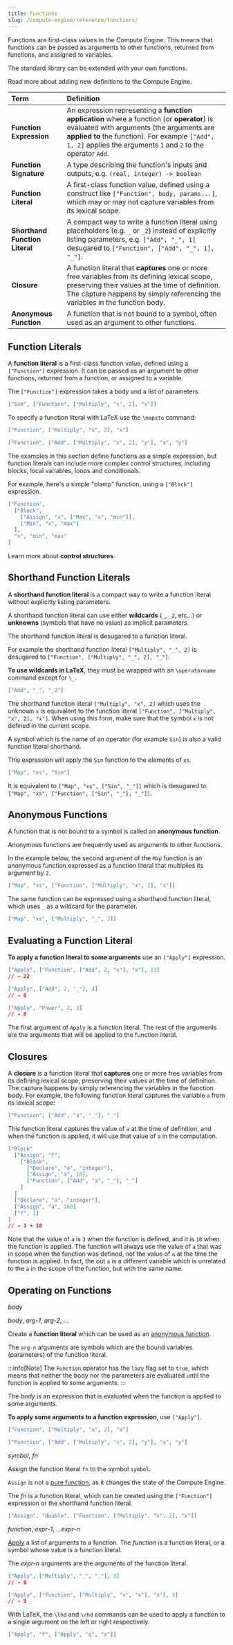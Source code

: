 ```yaml
---
title: Functions
slug: /compute-engine/reference/functions/
---
```


<Intro>
Functions are first-class values in the Compute Engine. This means that
functions can be passed as arguments to other functions, returned from
functions, and assigned to variables.
</Intro>

The standard library can be extended with your own functions.

<ReadMore path="/compute-engine/guides/augmenting/" >
Read more about adding new definitions to the Compute Engine.
</ReadMore>



<div className="symbols-table" style={{"--first-col-width":"23ch"}}>


| **Term**                    | **Definition** |
| :-----------------------------| :----------------|
| **Function Expression**     | An expression representing a **function application** where a function (or **operator**) is evaluated with arguments (the arguments are **applied to** the function). For example `["Add", 1, 2]` applies the arguments `1` and `2` to the operator `Add`.|
| **Function Signature**      | A type describing the function's inputs and outputs, e.g. `(real, integer) -> boolean` |
| **Function Literal**        | A first-class function value, defined using a construct like `["Function", body, params...]`, which may or may not capture variables from its lexical scope. |
| **Shorthand Function Literal** | A compact way to write a function literal using placeholders (e.g. `_` or `_2`) instead of explicitly listing parameters, e.g. `["Add", "_", 1]` desugared to `["Function", ["Add", "_", 1], "_"]`. |
| **Closure**                 | A function literal that **captures** one or more free variables from its defining lexical scope, preserving their values at the time of definition. The capture happens by simply referencing the variables in the function body. |
| **Anonymous Function**      | A function that is not bound to a symbol, often used as an argument to other functions. |

</div>



## Function Literals

A **function literal** is a first-class function value, defined using a
`["Function"]` expression. It can be passed as an argument to other functions, 
returned from a function, or assigned to a variable.

The `["Function"]` expression takes a body and a list of parameters.

```json example
["Sum", ["Function", ["Multiply", "x", 2], "x"]]
```

To specify a function literal with LaTeX use the `\mapsto` command:

<Latex value="x \mapsto 2x"/>

```json example
["Function", ["Multiply", "x", 2], "x"]
```

<Latex value=" (x, y) \mapsto 2x + y"/>

```json example
["Function", ["Add", ["Multiply", "x", 2], "y"], "x", "y"]
```

The examples in this section define functions as a simple expression, but 
function literals can include more complex control structures, including blocks,
local variables, loops and conditionals. 

For example, here's a simple "clamp" function, using a `["Block"]` expression.

```json example
["Function",
  ["Block",
    ["Assign", "x", ["Max", "x", "min"]],
    ["Min", "x", "max"]
  ],
  "x", "min", "max"
]
```

<ReadMore path="/compute-engine/reference/control-structures/" >Learn more about **control structures**. </ReadMore>

## Shorthand Function Literals

A **shorthand function literal** is a compact way to write a function literal 
without explicitly listing parameters.

A shorthand function literal can use either **wildcards** (`_`, `_2`, etc...) or 
**unknowns** (symbols that have no value) as implicit parameters.

The shorthand function literal is desugared to a function literal.

For example the shorthand function literal `["Multiply", "_", 2]` is desugared 
to `["Function", ["Multiply", "_", 2], "_"]`.

**To use wildcards in LaTeX**, they must be wrapped with an `\operatorname` command except for `\_`.

<Latex flow="column" value="\_ + \operatorname{\_2}"/>

```json example
["Add", "_", "_2"]
```


The shorthand function literal `["Multiply", "x", 2]` which uses the unknown `x`
is equivalent to the function literal `["Function", ["Multiply", "x", 2], "x"]`.
When using this form, make sure that the symbol `x` is not defined in the current scope.




A symbol which is the name of an operator (for example `Sin`) is also a valid
function literal  shorthand.

This expression will apply the `Sin` function to the elements of `xs`.

```json example
["Map", "xs", "Sin"]
```

It is equivalent to `["Map", "xs", ["Sin", "_"]]` which is desugared to 
`["Map", "xs", ["Function", ["Sin", "_"], "_"]]`.



## Anonymous Functions

A function that is not bound to a symbol is called an **anonymous
function**.

Anonymous functions are frequently used as arguments to other functions.

In the example below, the second argument of the `Map` function is an
anonymous function expressed as a function literal that multiplies its argument by `2`.

```json example
["Map", "xs", ["Function", ["Multiply", "x", 2], "x"]]
```

The same function can be expressed using a shorthand function literal, which
uses `_` as a wildcard for the parameter.

```json example
["Map", "xs", ["Multiply", "_", 2]]
```




## Evaluating a Function Literal

**To apply a function literal to some arguments** use an `["Apply"]` expression.

```json example
["Apply", ["Function", ["Add", 2, "x"], "x"], 11]
// ➔ 22

["Apply", ["Add", 2, "_"], 4]
// ➔ 6

["Apply", "Power", 2, 3]
// ➔ 8
```

The first argument of `Apply` is a function literal. The rest of the arguments are the
arguments that will be applied to the function literal.


## Closures

A **closure** is a function literal that **captures** one or more free variables
from its defining lexical scope, preserving their values at the time of definition.
The capture happens by simply referencing the variables in the function body.
For example, the following function literal captures the variable `a` from its
lexical scope:

```json example
["Function", ["Add", "a", "_"], "_"]
```

This function literal captures the value of `a` at the time of definition, and
when the function is applied, it will use that value of `a` in the computation.

```json example
["Block"
  ["Assign", "f",
    ["Block",
      ["Declare", "a", "integer"],
      ["Assign", "a", 10],
      ["Function", ["Add", "a", "_"], "_"]
    ]
  ]
  ["Declare", "a", "integer"],
  ["Assign", "a", 100]
  ["f", 1]
]
// ➔ 1 + 10
```

Note that the value of `a` is `3` when the function is defined, and it
is `10` when the function is applied. The function will always use the value of
`a` that was in scope when the function was defined, not the value of `a` at the
time the function is applied. In fact, the out `a` is a different variable
which is unrelated to the `a` in the scope of the function, but with the same
name.

## Operating on Functions

<FunctionDefinition name="Function">

<Signature name="Function">_body_</Signature>

<Signature name="Function">_body_, _arg-1_, _arg-2_, ...</Signature>

Create a **function literal** which can be used as an [anonymous function](https://en.wikipedia.org/wiki/Anonymous_function).

The `arg-n` arguments are symbols which are the bound variables (parameters) of the
function literal.

:::info[Note]
The `Function` operator has the `lazy` flag set to `true`, which means
that neither the body nor the parameters are evaluated until the function is
applied to some arguments.
:::

The _body_ is an expression that is evaluated when the function is
applied to some arguments.

**To apply some arguments to a function expression**, use `["Apply"]`.

<Latex value=" x \mapsto 2x"/>

```json example
["Function", ["Multiply", "x", 2], "x"]
```

<Latex value=" (x, y) \mapsto 2x + y"/>

```json example
["Function", ["Add", ["Multiply", "x", 2], "y"], "x", "y"]
```

</FunctionDefinition>

<FunctionDefinition name="Assign">

<Signature name="Assign">_symbol_, _fn_</Signature>

Assign the function literal `fn` to the symbol `symbol`.


`Assign` is not a [pure function](/compute-engine/guides/expressions#pure-expressions),
as it changes the state of the Compute Engine.

The _fn_ is a function literal, which can be created using the `["Function"]`
expression or the shorthand function literal.

<Latex value="\operatorname{double}(x) \coloneq 2x"/>

<Latex value="\operatorname{double} \coloneq x \mapsto 2x"/>


```json example
["Assign", "double", ["Function", ["Multiply", "x", 2], "x"]]
```

</FunctionDefinition>

<FunctionDefinition name="Apply">

<Signature name="Apply">_function_, _expr-1_, ..._expr-n_</Signature>

[Apply](https://en.wikipedia.org/wiki/Apply) a list of arguments to a function.
The _function_ is a function literal, or a symbol whose value is a function literal.

The _expr-n_ arguments are the arguments of the function literal.


```json example
["Apply", ["Multiply", "_", "_"], 3]
// ➔ 9

["Apply", ["Function", ["Multiply", "x", "x"], "x"], 3]
// ➔ 9
```

With LaTeX, the `\lhd` and `\rhd` commands can be used to apply a function to a single
argument on the left or right respectively.

<Latex value="f\lhd g \lhd x"/>
<Latex value="x \rhd g \rhd f"/>

```json example
["Apply", "f", ["Apply", "g", "x"]]
```

</FunctionDefinition>

